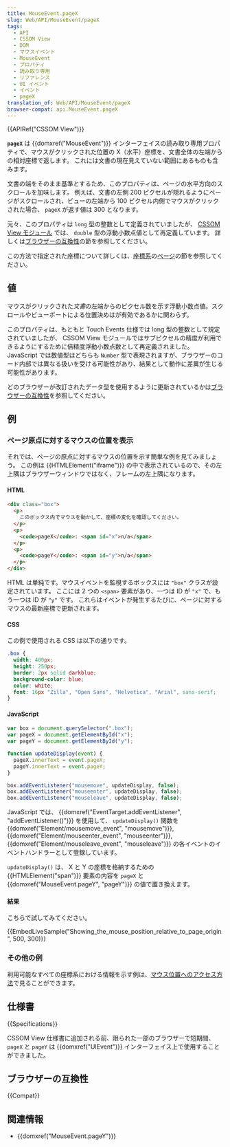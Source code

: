 ```yaml
---
title: MouseEvent.pageX
slug: Web/API/MouseEvent/pageX
tags:
  - API
  - CSSOM View
  - DOM
  - マウスイベント
  - MouseEvent
  - プロパティ
  - 読み取り専用
  - リファレンス
  - UI イベント
  - イベント
  - pageX
translation_of: Web/API/MouseEvent/pageX
browser-compat: api.MouseEvent.pageX
---
```

{{APIRef("CSSOM View")}}

**`pageX`** は {{domxref("MouseEvent")}} インターフェイスの読み取り専用プロパティで、マウスがクリックされた位置の X（水平）座標を、文書全体の左端からの相対座標で返します。
これには文書の現在見えていない範囲にあるものも含みます。

文書の端をそのまま基準とするため、このプロパティは、ページの水平方向のスクロールを加味します。
例えば、文書の左側 200 ピクセルが隠れるようにページがスクロールされ、ビューの左端から 100 ピクセル内側でマウスがクリックされた場合、 `pageX` が返す値は 300 となります。

元々、このプロパティは `long` 型の整数として定義されていましたが、 [CSSOM View モジュール](/en-US/docs/Web/CSS/CSSOM_View) では、 `double` 型の浮動小数点値として再定義しています。
詳しくは[ブラウザーの互換性](#ブラウザーの互換性)の節を参照してください。

この方法で指定された座標について詳しくは、[座標系](/ja/docs/Web/CSS/CSSOM_View/Coordinate_systems)の[ページ](/ja/docs/Web/CSS/CSSOM_View/Coordinate_systems#ページ)の節を参照してください。

## 値

マウスがクリックされた*文書*の左端からのピクセル数を示す浮動小数点値。スクロールやビューポートによる位置決めはが有効であるかに関わらず。

このプロパティは、もともと Touch Events 仕様では long 型の整数として規定されていましたが、 CSSOM View モジュールではサブピクセルの精度が利用できるようにするために倍精度浮動小数点数として再定義されました。
JavaScript では数値型はどちらも `Number` 型で表現されますが、ブラウザーのコード内部では異なる扱いを受ける可能性があり、結果として動作に差異が生じる可能性があります。

どのブラウザーが改訂されたデータ型を使用するように更新されているかは[ブラウザーの互換性](#ブラウザーの互換性)を参照してください。

## 例

### ページ原点に対するマウスの位置を表示

それでは、ページの原点に対するマウスの位置を示す簡単な例を見てみましょう。
この例は {{HTMLElement("iframe")}} の中で表示されているので、その左上隅はブラウザーウィンドウではなく、フレームの左上隅になります。

#### HTML

```html
<div class="box">
  <p>
    このボックス内でマウスを動かして、座標の変化を確認してください。
  </p>
  <p>
    <code>pageX</code>: <span id="x">n/a</span>
  </p>
  <p>
    <code>pageY</code>: <span id="y">n/a</span>
  </p>
</div>
```

HTML は単純です。マウスイベントを監視するボックスには `"box"` クラスが設定されています。
ここには 2 つの `<span>` 要素があり、一つは ID が `"x"` で、もう一つは ID が `"y"` です。
これらはイベントが発生するたびに、ページに対するマウスの最新座標で更新されます。

#### CSS

この例で使用される CSS は以下の通りです。

```css
.box {
  width: 400px;
  height: 250px;
  border: 2px solid darkblue;
  background-color: blue;
  color: white;
  font: 16px "Zilla", "Open Sans", "Helvetica", "Arial", sans-serif;
}
```

#### JavaScript

```js
var box = document.querySelector(".box");
var pageX = document.getElementById("x");
var pageY = document.getElementById("y");

function updateDisplay(event) {
  pageX.innerText = event.pageX;
  pageY.innerText = event.pageY;
}

box.addEventListener("mousemove", updateDisplay, false);
box.addEventListener("mouseenter", updateDisplay, false);
box.addEventListener("mouseleave", updateDisplay, false);
```

JavaScript では、 {{domxref("EventTarget.addEventListener", "addEventListener()")}} を使用して、 `updateDisplay()` 関数を {{domxref("Element/mousemove_event", "mousemove")}}, {{domxref("Element/mouseenter_event", "mouseenter")}}, {{domxref("Element/mouseleave_event", "mouseleave")}} の各イベントのイベントハンドラーとして登録しています。

`updateDisplay()` は、 X と Y の座標を格納するための {{HTMLElement("span")}} 要素の内容を `pageX` と {{domxref("MouseEvent.pageY", "pageY")}} の値で置き換えます。

#### 結果

こちらで試してみてください。

{{EmbedLiveSample("Showing_the_mouse_position_relative_to_page_origin", 500, 300)}}

### その他の例

利用可能なすべての座標系における情報を示す例は、[マウス位置へのアクセス方法](/ja/docs/Web/CSS/CSSOM_View/Coordinate_systems#例)で見ることができます。

## 仕様書

{{Specifications}}

CSSOM View 仕様書に追加される前、限られた一部のブラウザーで短期間、 `pageX` と `pageY` は {{domxref("UIEvent")}} インターフェイス上で使用することができました。

## ブラウザーの互換性

{{Compat}}

## 関連情報

- {{domxref("MouseEvent.pageY")}}
